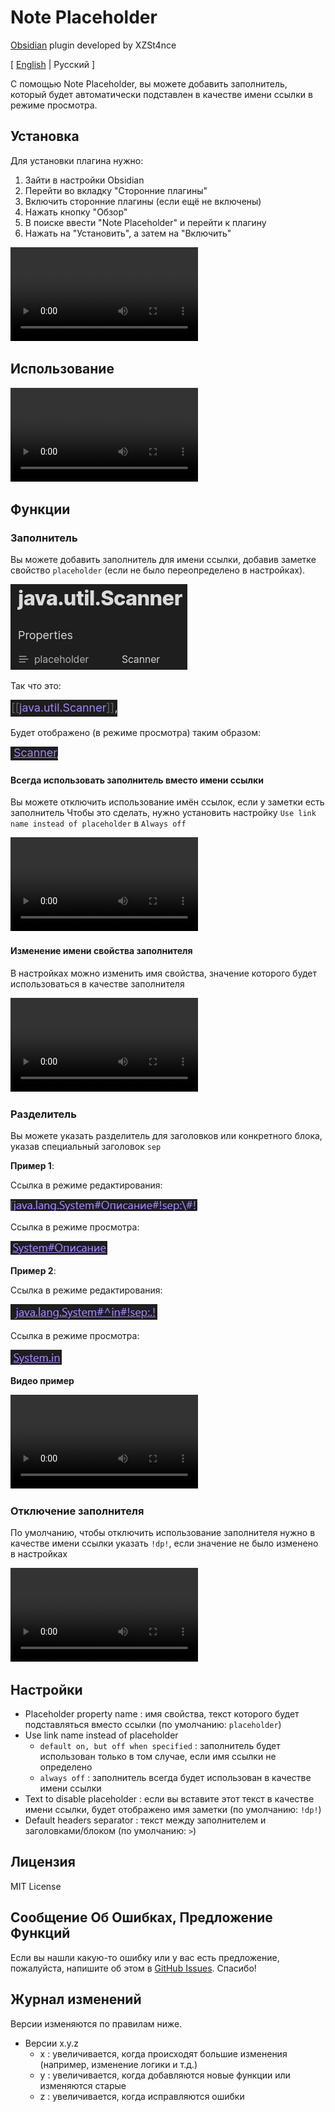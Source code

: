 # Note Placeholder

[Obsidian](https://obsidian.md) plugin developed by XZSt4nce

[ [English](README.md) | Русский ]

С помощью Note Placeholder, вы можете добавить заполнитель, который будет автоматически подставлен в качестве имени ссылки в режиме просмотра.

## Установка

Для установки плагина нужно:

1. Зайти в настройки Obsidian
2. Перейти во вкладку "Сторонние плагины"
3. Включить сторонние плагины (если ещё не включены)
4. Нажать кнопку "Обзор"
5. В поиске ввести "Note Placeholder" и перейти к плагину
6. Нажать на "Установить", а затем на "Включить"

![Кка установить плагин](webm/how-to-install-plugin.webm)

## Использование

![Как просто использовать плагин](webm/how-to-simply-use-plugin.webm)

## Функции

### Заполнитель

Вы можете добавить заполнитель для имени ссылки, добавив заметке свойство `placeholder` (если не было переопределено в настройках).

![placeholderProperty](images/placeholderProperty.png)

Так что это:

![noteLink](images/noteLink.png)

Будет отображено (в режиме просмотра) таким образом:

![placeholderedNoteLink](images/placeholderedNoteLink.png)

#### Всегда использовать заполнитель вместо имени ссылки

Вы можете отключить использование имён ссылок, если у заметки есть заполнитель
Чтобы это сделать, нужно установить настройку `Use link name instead of placeholder` в `Always off`

![Использование заполнителя вместо имени ссылки](webm/using-placeholder-instead-of-link-name.webm)

#### Изменение имени свойства заполнителя

В настройках можно изменить имя свойства, значение которого будет использоваться в качестве заполнителя

![Изменение имени свойства заполнителя](webm/changing-placeholder-property-name.webm)

### Разделитель

Вы можете указать разделитель для заголовков или конкретного блока, указав специальный заголовок `sep`

**Пример 1**:

Ссылка в режиме редактирования:

![headerSource](images/headerSource.png)

Ссылка в режиме просмотра:

![headerView](images/headerView.png)

**Пример 2**:

Ссылка в режиме редактирования:

![blockSource](images/blockSource.png)

Ссылка в режиме просмотра:

![blockView](images/blockView.png)

**Видео пример**

![Customizing headers separator](webm/customizing-headers-separator.webm)

### Отключение заполнителя

По умолчанию, чтобы отключить использование заполнителя нужно в качестве имени ссылки указать `!dp!`, если значение не было изменено в настройках

![Отключение заполнителя](webm/disabling-placeholder.webm)

## Настройки

- Placeholder property name : имя свойства, текст которого будет подставляться вместо ссылки (по умолчанию: `placeholder`)
- Use link name instead of placeholder
  - `default on, but off when specified` : заполнитель будет использован только в том случае, если имя ссылки не определено
  - `always off` : заполнитель всегда будет использован в качестве имени ссылки
- Text to disable placeholder : если вы вставите этот текст в качестве имени ссылки, будет отображено имя заметки (по умолчанию: `!dp!`)
- Default headers separator : текст между заполнителем и заголовками/блоком (по умолчанию: ` > `)

## Лицензия

MIT License

## Сообщение Об Ошибках, Предложение Функций

Если вы нашли какую-то ошибку или у вас есть предложение, пожалуйста, напишите об этом в [GitHub Issues](https://github.com/XZSt4nce/note-placeholder/issues). Спасибо!

## Журнал изменений

Версии изменяются по правилам ниже.

- Версии x.y.z
  - x : увеличивается, когда происходят большие изменения (например, изменение логики и т.д.)
  - y : увеличивается, когда добавляются новые функции или изменяются старые
  - z : увеличивается, когда исправляются ошибки

